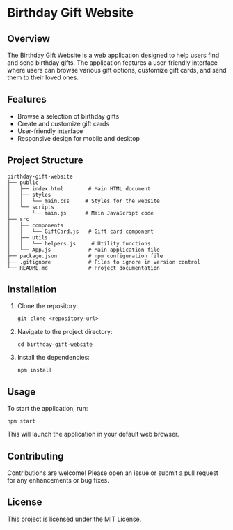 # Birthday Gift Website

## Overview
The Birthday Gift Website is a web application designed to help users find and send birthday gifts. The application features a user-friendly interface where users can browse various gift options, customize gift cards, and send them to their loved ones.

## Features
- Browse a selection of birthday gifts
- Create and customize gift cards
- User-friendly interface
- Responsive design for mobile and desktop

## Project Structure
```
birthday-gift-website
├── public
│   ├── index.html        # Main HTML document
│   ├── styles
│   │   └── main.css     # Styles for the website
│   └── scripts
│       └── main.js      # Main JavaScript code
├── src
│   ├── components
│   │   └── GiftCard.js   # Gift card component
│   ├── utils
│   │   └── helpers.js     # Utility functions
│   └── App.js            # Main application file
├── package.json          # npm configuration file
├── .gitignore            # Files to ignore in version control
└── README.md             # Project documentation
```

## Installation
1. Clone the repository:
   ```
   git clone <repository-url>
   ```
2. Navigate to the project directory:
   ```
   cd birthday-gift-website
   ```
3. Install the dependencies:
   ```
   npm install
   ```

## Usage
To start the application, run:
```
npm start
```
This will launch the application in your default web browser.

## Contributing
Contributions are welcome! Please open an issue or submit a pull request for any enhancements or bug fixes.

## License
This project is licensed under the MIT License.
